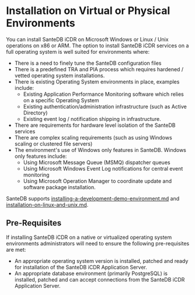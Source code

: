 # Installation on Virtual or Physical Environments

You can install SanteDB iCDR on Microsoft Windows or Linux / Unix operations on x86 or ARM. The option to install SanteDB iCDR services on a full operating system is well suited for environments where:

* There is a need to finely tune the SanteDB configuration files
* There is a predefined TRA and PIA process which requires hardened / vetted operating system installations.
* There is existing Operating System environments in place, examples include:
  * Existing Application Performance Monitoring software which relies on a specific Operating System
  * Existing authentication/administration infrastructure (such as Active Directory)
  * Existing event log / notification shipping in infrastructure.
* There are requirements for hardware level isolation of the SanteDB services
* There are complex scaling requirements (such as using Windows scaling or clustered file servers)
* The environment's use of Windows only features in SanteDB. Windows only features include:
  * Using Microsoft Message Queue (MSMQ) dispatcher queues
  * Using Microsoft Windows Event Log notifications for central event monitoring
  * Using Microsoft Operation Manager to coordinate update and software package installation.

SanteDB supports  [installing-a-development-demo-environment.md](../installing-a-development-demo-environment.md "mention") and [installation-on-linux-and-unix.md](installation-on-linux-and-unix.md "mention").

## Pre-Requisites

If installing SanteDB iCDR on a native or virtualized operating system environments administrators will need to ensure the following pre-requisites are met:

* An appropriate operating system version is installed, patched and ready for installation of the SanteDB iCDR Application Server.
* An appropriate database environment (primarily PostgreSQL) is installed, patched and can accept connections from the SanteDB iCDR Application Server. &#x20;
